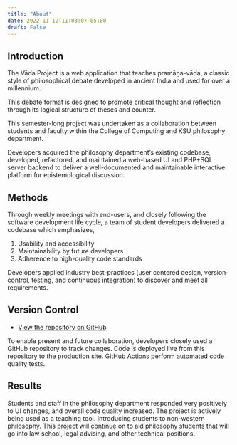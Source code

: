 ```yaml
---
title: "About"
date: 2022-11-12T11:03:07-05:00
draft: False
---
```


## Introduction

The Vāda Project is a web application that teaches pramāṇa-vāda, a classic style of philosophical debate developed in ancient India and used for over a millennium.

This debate format is designed to promote critical thought and reflection through its logical structure of theses and counter.

This semester-long project was undertaken as a collaboration between students and faculty within the College of Computing and KSU philosophy department.

Developers acquired the philosophy department’s existing codebase, developed, refactored, and maintained a web-based UI and PHP+SQL server backend to deliver a well-documented and maintainable interactive platform for epistemological discussion.

## Methods
Through weekly meetings with end-users, and closely following the software development life cycle, a team of student developers delivered a codebase which emphasizes,

1. Usability and accessibility
2. Maintainability by future developers
3. Adherence to high-quality code standards

Developers applied industry best-practices (user centered design, version-control, testing, and continuous integration) to discover and meet all requirements.

## Version Control
* [View the repository on GitHub](https://github.com/vadaproject/application)

To enable present and future collaboration, developers closely used a GitHub repository to track changes. Code is deployed live from this repository to the production site. GitHub Actions perform automated code quality tests.

## Results
Students and staff in the philosophy department responded very positively to UI changes, and overall code quality increased. The project is actively being used as a teaching tool. Introducing students to non-western philosophy. This project will continue on to aid philosophy students that will go into law school, legal advising, and other technical positions.